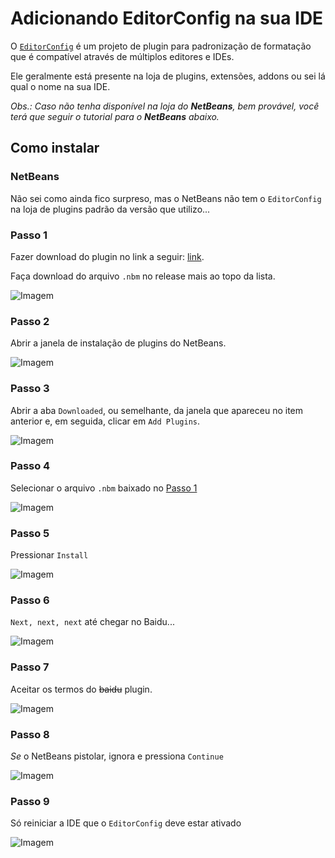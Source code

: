 # Adicionando EditorConfig na sua IDE

O [`EditorConfig`](https://editorconfig.org/) é um projeto de plugin para padronização de formatação que é compatível através de múltiplos editores e IDEs.

Ele geralmente está presente na loja de plugins, extensões, addons ou sei lá qual o nome na sua IDE.

_Obs.: Caso não tenha disponível na loja do **NetBeans**, bem provável, você terá que seguir o tutorial para o **NetBeans** abaixo._

## Como instalar

### NetBeans

Não sei como ainda fico surpreso, mas o NetBeans não tem o `EditorConfig` na loja de plugins padrão da versão que utilizo...

### Passo 1

Fazer download do plugin no link a seguir: [link](https://github.com/welovecoding/editorconfig-netbeans/releases).

Faça download do arquivo `.nbm` no release mais ao topo da lista.

![Imagem](assets/EC-0.png)

### Passo 2

Abrir a janela de instalação de plugins do NetBeans.

![Imagem](assets/EC-1.png)

### Passo 3

Abrir a aba `Downloaded`, ou semelhante, da janela que apareceu no item anterior e, em seguida, clicar em `Add Plugins`.

![Imagem](assets/EC-2.png)

### Passo 4

Selecionar o arquivo `.nbm` baixado no [Passo 1](#passo-1)

![Imagem](assets/EC-3.png)

### Passo 5

Pressionar `Install`

![Imagem](assets/EC-4.png)

### Passo 6

`Next, next, next` até chegar no Baidu...

![Imagem](assets/EC-5.png)

### Passo 7

Aceitar os termos do ~~baidu~~ plugin.

![Imagem](assets/EC-6.png)

### Passo 8

_Se_ o NetBeans pistolar, ignora e pressiona `Continue`

![Imagem](assets/EC-7.png)

### Passo 9

Só reiniciar a IDE que o `EditorConfig` deve estar ativado

![Imagem](assets/EC-8.png)
